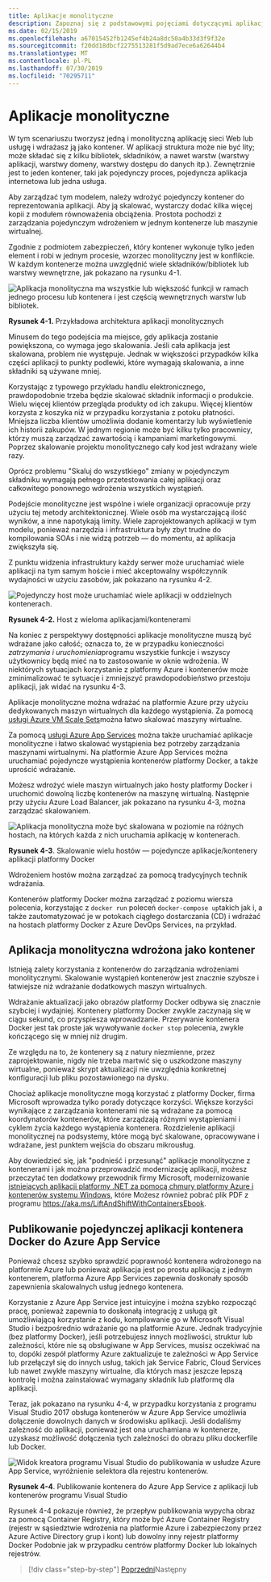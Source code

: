 ```yaml
---
title: Aplikacje monolityczne
description: Zapoznaj się z podstawowymi pojęciami dotyczącymi aplikacji konteneryzowania monolitycznych.
ms.date: 02/15/2019
ms.openlocfilehash: a67015452fb1245ef4b24a8dc50a4b33d3f9f32e
ms.sourcegitcommit: f20dd18dbcf2275513281f5d9ad7ece6a62644b4
ms.translationtype: MT
ms.contentlocale: pl-PL
ms.lasthandoff: 07/30/2019
ms.locfileid: "70295711"
---
```

# <a name="monolithic-applications"></a>Aplikacje monolityczne

W tym scenariuszu tworzysz jedną i monolityczną aplikację sieci Web lub usługę i wdrażasz ją jako kontener. W aplikacji struktura może nie być lity; może składać się z kilku bibliotek, składników, a nawet warstw (warstwy aplikacji, warstwy domeny, warstwy dostępu do danych itp.). Zewnętrznie jest to jeden kontener, taki jak pojedynczy proces, pojedyncza aplikacja internetowa lub jedna usługa.

Aby zarządzać tym modelem, należy wdrożyć pojedynczy kontener do reprezentowania aplikacji. Aby ją skalować, wystarczy dodać kilka więcej kopii z modułem równoważenia obciążenia. Prostota pochodzi z zarządzania pojedynczym wdrożeniem w jednym kontenerze lub maszynie wirtualnej.

Zgodnie z podmiotem zabezpieczeń, który kontener wykonuje tylko jeden element i robi w jednym procesie, wzorzec monolityczny jest w konflikcie. W każdym kontenerze można uwzględnić wiele składników/bibliotek lub warstwy wewnętrzne, jak pokazano na rysunku 4-1.

![Aplikacja monolityczna ma wszystkie lub większość funkcji w ramach jednego procesu lub kontenera i jest częścią wewnętrznych warstw lub bibliotek.](./media/image1.png)

**Rysunek 4-1.** Przykładowa architektura aplikacji monolitycznych

Minusem do tego podejścia ma miejsce, gdy aplikacja zostanie powiększona, co wymaga jego skalowania. Jeśli cała aplikacja jest skalowana, problem nie występuje. Jednak w większości przypadków kilka części aplikacji to punkty podlewki, które wymagają skalowania, a inne składniki są używane mniej.

Korzystając z typowego przykładu handlu elektronicznego, prawdopodobnie trzeba będzie skalować składnik informacji o produkcie. Wielu więcej klientów przegląda produkty od ich zakupu. Więcej klientów korzysta z koszyka niż w przypadku korzystania z potoku płatności. Mniejsza liczba klientów umożliwia dodanie komentarzy lub wyświetlenie ich historii zakupów. W jednym regionie może być kilku tylko pracownicy, którzy muszą zarządzać zawartością i kampaniami marketingowymi. Poprzez skalowanie projektu monolitycznego cały kod jest wdrażany wiele razy.

Oprócz problemu "Skaluj do wszystkiego" zmiany w pojedynczym składniku wymagają pełnego przetestowania całej aplikacji oraz całkowitego ponownego wdrożenia wszystkich wystąpień.

Podejście monolityczne jest wspólne i wiele organizacji opracowuje przy użyciu tej metody architektonicznej. Wiele osób ma wystarczającą ilość wyników, a inne napotykają limity. Wiele zaprojektowanych aplikacji w tym modelu, ponieważ narzędzia i infrastruktura były zbyt trudne do kompilowania SOAs i nie widzą potrzeb — do momentu, aż aplikacja zwiększyła się.

Z punktu widzenia infrastruktury każdy serwer może uruchamiać wiele aplikacji na tym samym hoście i mieć akceptowalny współczynnik wydajności w użyciu zasobów, jak pokazano na rysunku 4-2.

![Pojedynczy host może uruchamiać wiele aplikacji w oddzielnych kontenerach.](./media/image2.png)

**Rysunek 4-2.** Host z wieloma aplikacjami/kontenerami

Na koniec z perspektywy dostępności aplikacje monolityczne muszą być wdrażane jako całość; oznacza to, że w przypadku konieczności *zatrzymania i uruchomienia*programu wszystkie funkcje i wszyscy użytkownicy będą mieć na to zastosowanie w oknie wdrożenia. W niektórych sytuacjach korzystanie z platformy Azure i kontenerów może zminimalizować te sytuacje i zmniejszyć prawdopodobieństwo przestoju aplikacji, jak widać na rysunku 4-3.

Aplikacje monolityczne można wdrażać na platformie Azure przy użyciu dedykowanych maszyn wirtualnych dla każdego wystąpienia. Za pomocą [usługi Azure VM Scale Sets](https://docs.microsoft.com/azure/virtual-machine-scale-sets/)można łatwo skalować maszyny wirtualne.

Za pomocą [usługi Azure App Services](https://azure.microsoft.com/services/app-service/) można także uruchamiać aplikacje monolityczne i łatwo skalować wystąpienia bez potrzeby zarządzania maszynami wirtualnymi. Na platformie Azure App Services można uruchamiać pojedyncze wystąpienia kontenerów platformy Docker, a także uprościć wdrażanie.

Możesz wdrożyć wiele maszyn wirtualnych jako hosty platformy Docker i uruchomić dowolną liczbę kontenerów na maszynę wirtualną. Następnie przy użyciu Azure Load Balancer, jak pokazano na rysunku 4-3, można zarządzać skalowaniem.

![Aplikacja monolityczna może być skalowana w poziomie na różnych hostach, na których każda z nich uruchamia aplikację w kontenerach.](./media/image3.png)

**Rysunek 4-3**. Skalowanie wielu hostów — pojedyncze aplikacje/kontenery aplikacji platformy Docker

Wdrożeniem hostów można zarządzać za pomocą tradycyjnych technik wdrażania.

Kontenerów platformy Docker można zarządzać z poziomu wiersza polecenia, korzystając z `docker run` poleceń `docker-compose up`takich jak i, a także zautomatyzować je w potokach ciągłego dostarczania (CD) i wdrażać na hostach platformy Docker z Azure DevOps Services, na przykład.

## <a name="monolithic-application-deployed-as-a-container"></a>Aplikacja monolityczna wdrożona jako kontener

Istnieją zalety korzystania z kontenerów do zarządzania wdrożeniami monolitycznymi. Skalowanie wystąpień kontenerów jest znacznie szybsze i łatwiejsze niż wdrażanie dodatkowych maszyn wirtualnych.

Wdrażanie aktualizacji jako obrazów platformy Docker odbywa się znacznie szybciej i wydajniej. Kontenery platformy Docker zwykle zaczynają się w ciągu sekund, co przyspiesza wprowadzanie. Przerywanie kontenera Docker jest tak proste jak wywoływanie `docker stop` polecenia, zwykle kończącego się w mniej niż drugim.

Ze względu na to, że kontenery są z natury niezmienne, przez zaprojektowanie, nigdy nie trzeba martwić się o uszkodzone maszyny wirtualne, ponieważ skrypt aktualizacji nie uwzględnia konkretnej konfiguracji lub pliku pozostawionego na dysku.

Chociaż aplikacje monolityczne mogą korzystać z platformy Docker, firma Microsoft wprowadza tylko porady dotyczące korzyści. Większe korzyści wynikające z zarządzania kontenerami nie są wdrażane za pomocą koordynatorów kontenerów, które zarządzają różnymi wystąpieniami i cyklem życia każdego wystąpienia kontenera. Rozdzielenie aplikacji monolitycznej na podsystemy, które mogą być skalowane, opracowywane i wdrażane, jest punktem wejścia do obszaru mikrousług.

Aby dowiedzieć się, jak "podnieść i przesunąć" aplikacje monolityczne z kontenerami i jak można przeprowadzić modernizację aplikacji, możesz przeczytać ten dodatkowy przewodnik firmy Microsoft, modernizowanie [istniejących aplikacji platformy .NET za pomocą chmury platformy Azure i kontenerów systemu Windows](../../modernize-with-azure-containers/index.md), które Możesz również pobrać plik PDF z programu <https://aka.ms/LiftAndShiftWithContainersEbook>.

## <a name="publish-a-single-docker-container-app-to-azure-app-service"></a>Publikowanie pojedynczej aplikacji kontenera Docker do Azure App Service

Ponieważ chcesz szybko sprawdzić poprawność kontenera wdrożonego na platformie Azure lub ponieważ aplikacja jest po prostu aplikacją z jednym kontenerem, platforma Azure App Services zapewnia doskonały sposób zapewnienia skalowalnych usług jednego kontenera.

Korzystanie z Azure App Service jest intuicyjne i można szybko rozpocząć pracę, ponieważ zapewnia to doskonałą integrację z usługą git umożliwiającą korzystanie z kodu, kompilowanie go w Microsoft Visual Studio i bezpośrednio wdrażanie go na platformie Azure. Jednak tradycyjnie (bez platformy Docker), jeśli potrzebujesz innych możliwości, struktur lub zależności, które nie są obsługiwane w App Services, musisz oczekiwać na to, dopóki zespół platformy Azure zaktualizuje te zależności w App Service lub przełączył się do innych usług, takich jak Service Fabric, Cloud Services lub nawet zwykłe maszyny wirtualne, dla których masz jeszcze lepszą kontrolę i można zainstalować wymagany składnik lub platformę dla aplikacji.

Teraz, jak pokazano na rysunku 4-4, w przypadku korzystania z programu Visual Studio 2017 obsługa kontenerów w Azure App Service umożliwia dołączenie dowolnych danych w środowisku aplikacji. Jeśli dodaliśmy zależność do aplikacji, ponieważ jest ona uruchamiana w kontenerze, uzyskasz możliwość dołączenia tych zależności do obrazu pliku dockerfile lub Docker.

![Widok kreatora programu Visual Studio do publikowania w usłudze Azure App Service, wyróżnienie selektora dla rejestru kontenerów.](./media/image4.png)

**Rysunek 4-4**. Publikowanie kontenera do Azure App Service z aplikacji lub kontenerów programu Visual Studio

Rysunek 4-4 pokazuje również, że przepływ publikowania wypycha obraz za pomocą Container Registry, który może być Azure Container Registry (rejestr w sąsiedztwie wdrożenia na platformie Azure i zabezpieczony przez Azure Active Directory grup i kont) lub dowolny inny rejestr platformy Docker Podobnie jak w przypadku centrów platformy Docker lub lokalnych rejestrów.

>[!div class="step-by-step"]
>[Poprzedni](common-container-design-principles.md)Następny
>[](state-and-data-in-docker-applications.md)
